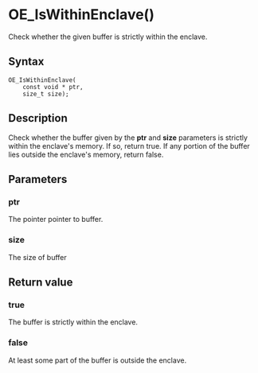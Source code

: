 # OE_IsWithinEnclave()

Check whether the given buffer is strictly within the enclave.

## Syntax

    OE_IsWithinEnclave(
        const void * ptr,
        size_t size);
## Description 

Check whether the buffer given by the **ptr** and **size** parameters is strictly within the enclave's memory. If so, return true. If any portion of the buffer lies outside the enclave's memory, return false.





## Parameters

### ptr

The pointer pointer to buffer.


### size

The size of buffer


## Return value

### true

The buffer is strictly within the enclave.


### false

At least some part of the buffer is outside the enclave.


